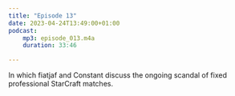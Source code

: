 ```yaml
---
title: "Episode 13"
date: 2023-04-24T13:49:00+01:00
podcast:
    mp3: episode_013.m4a
    duration: 33:46

---
```

In which fiatjaf and Constant discuss the ongoing scandal of fixed professional StarCraft matches.
